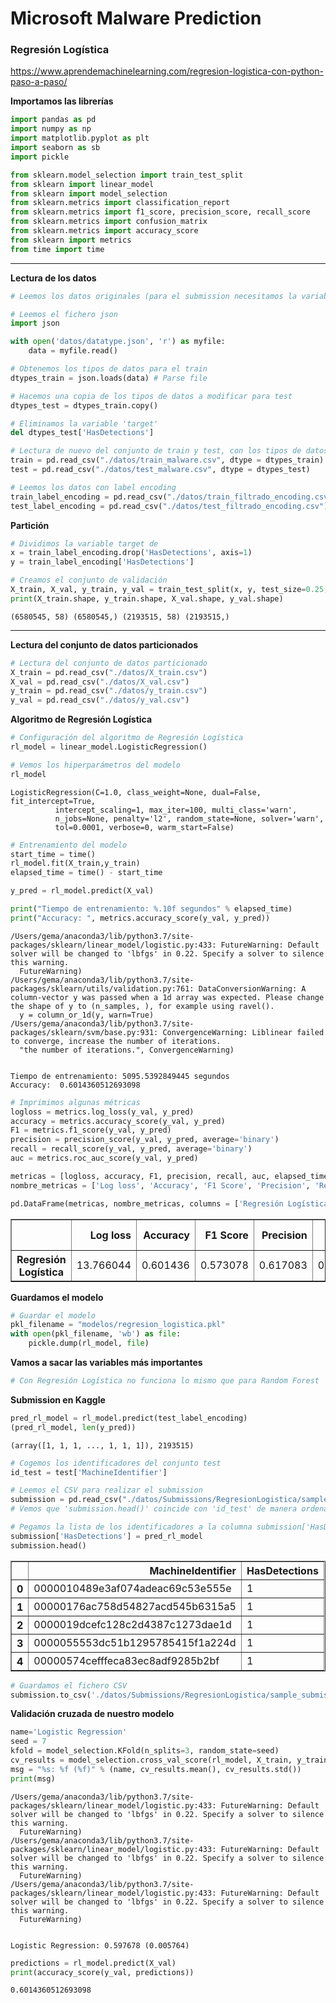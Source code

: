 
# Microsoft Malware Prediction

### Regresión Logística

https://www.aprendemachinelearning.com/regresion-logistica-con-python-paso-a-paso/

**Importamos las librerías**


```python
import pandas as pd
import numpy as np
import matplotlib.pyplot as plt
import seaborn as sb
import pickle

from sklearn.model_selection import train_test_split
from sklearn import linear_model
from sklearn import model_selection
from sklearn.metrics import classification_report
from sklearn.metrics import f1_score, precision_score, recall_score
from sklearn.metrics import confusion_matrix
from sklearn.metrics import accuracy_score
from sklearn import metrics
from time import time
```

-----

**Lectura de los datos**


```python
# Leemos los datos originales (para el submission necesitamos la variable identificadora de test)

# Leemos el fichero json
import json

with open('datos/datatype.json', 'r') as myfile:
    data = myfile.read()

# Obtenemos los tipos de datos para el train
dtypes_train = json.loads(data) # Parse file

# Hacemos una copia de los tipos de datos a modificar para test
dtypes_test = dtypes_train.copy()

# Eliminamos la variable 'target'
del dtypes_test['HasDetections']

# Lectura de nuevo del conjunto de train y test, con los tipos de datos que hemos definido
train = pd.read_csv("./datos/train_malware.csv", dtype = dtypes_train)
test = pd.read_csv("./datos/test_malware.csv", dtype = dtypes_test)
```


```python
# Leemos los datos con label encoding
train_label_encoding = pd.read_csv("./datos/train_filtrado_encoding.csv")
test_label_encoding = pd.read_csv("./datos/test_filtrado_encoding.csv")
```

**Partición**


```python
# Dividimos la variable target de
x = train_label_encoding.drop('HasDetections', axis=1)
y = train_label_encoding['HasDetections']
```


```python
# Creamos el conjunto de validación
X_train, X_val, y_train, y_val = train_test_split(x, y, test_size=0.25, random_state = 3)
print(X_train.shape, y_train.shape, X_val.shape, y_val.shape)
```

    (6580545, 58) (6580545,) (2193515, 58) (2193515,)


----

**Lectura del conjunto de datos particionados**


```python
# Lectura del conjunto de datos particionado
X_train = pd.read_csv("./datos/X_train.csv")
X_val = pd.read_csv("./datos/X_val.csv")
y_train = pd.read_csv("./datos/y_train.csv")
y_val = pd.read_csv("./datos/y_val.csv")
```

**Algoritmo de Regresión Logística**


```python
# Configuración del algoritmo de Regresión Logística
rl_model = linear_model.LogisticRegression()
```


```python
# Vemos los hiperparámetros del modelo
rl_model
```




    LogisticRegression(C=1.0, class_weight=None, dual=False, fit_intercept=True,
              intercept_scaling=1, max_iter=100, multi_class='warn',
              n_jobs=None, penalty='l2', random_state=None, solver='warn',
              tol=0.0001, verbose=0, warm_start=False)




```python
# Entrenamiento del modelo
start_time = time()
rl_model.fit(X_train,y_train)
elapsed_time = time() - start_time

y_pred = rl_model.predict(X_val)

print("Tiempo de entrenamiento: %.10f segundos" % elapsed_time)
print("Accuracy: ", metrics.accuracy_score(y_val, y_pred))
```

    /Users/gema/anaconda3/lib/python3.7/site-packages/sklearn/linear_model/logistic.py:433: FutureWarning: Default solver will be changed to 'lbfgs' in 0.22. Specify a solver to silence this warning.
      FutureWarning)
    /Users/gema/anaconda3/lib/python3.7/site-packages/sklearn/utils/validation.py:761: DataConversionWarning: A column-vector y was passed when a 1d array was expected. Please change the shape of y to (n_samples, ), for example using ravel().
      y = column_or_1d(y, warn=True)
    /Users/gema/anaconda3/lib/python3.7/site-packages/sklearn/svm/base.py:931: ConvergenceWarning: Liblinear failed to converge, increase the number of iterations.
      "the number of iterations.", ConvergenceWarning)


    Tiempo de entrenamiento: 5095.5392849445 segundos
    Accuracy:  0.6014360512693098



```python
# Imprimimos algunas métricas
logloss = metrics.log_loss(y_val, y_pred)
accuracy = metrics.accuracy_score(y_val, y_pred)
F1 = metrics.f1_score(y_val, y_pred)
precision = precision_score(y_val, y_pred, average='binary')
recall = recall_score(y_val, y_pred, average='binary')
auc = metrics.roc_auc_score(y_val, y_pred)

metricas = [logloss, accuracy, F1, precision, recall, auc, elapsed_time]
nombre_metricas = ['Log loss', 'Accuracy', 'F1 Score', 'Precision', 'Recall', 'AUC', 'Tiempo de entrenamiento']
```


```python
pd.DataFrame(metricas, nombre_metricas, columns = ['Regresión Logística']).T
```




<div>
<table border="1" class="dataframe">
  <thead>
    <tr style="text-align: right;">
      <th></th>
      <th>Log loss</th>
      <th>Accuracy</th>
      <th>F1 Score</th>
      <th>Precision</th>
      <th>Recall</th>
      <th>AUC</th>
      <th>Tiempo de entrenamiento</th>
    </tr>
  </thead>
  <tbody>
    <tr>
      <th>Regresión Logística</th>
      <td>13.766044</td>
      <td>0.601436</td>
      <td>0.573078</td>
      <td>0.617083</td>
      <td>0.534931</td>
      <td>0.601446</td>
      <td>5095.539285</td>
    </tr>
  </tbody>
</table>
</div>



**Guardamos el modelo**


```python
# Guardar el modelo
pkl_filename = "modelos/regresion_logistica.pkl"
with open(pkl_filename, 'wb') as file:
    pickle.dump(rl_model, file)
```

**Vamos a sacar las variables más importantes**


```python
# Con Regresión Logística no funciona lo mismo que para Random Forest
```

**Submission en Kaggle**


```python
pred_rl_model = rl_model.predict(test_label_encoding)
(pred_rl_model, len(y_pred))
```




    (array([1, 1, 1, ..., 1, 1, 1]), 2193515)




```python
# Cogemos los identificadores del conjunto test
id_test = test['MachineIdentifier']

# Leemos el CSV para realizar el submission
submission = pd.read_csv("./datos/Submissions/RegresionLogistica/sample_submission.csv")
# Vemos que 'submission.head()' coincide con 'id_test' de manera ordenada

# Pegamos la lista de los identificadores a la columna submission['HasDetections']
submission['HasDetections'] = pred_rl_model
submission.head()
```




<div>
<table border="1" class="dataframe">
  <thead>
    <tr style="text-align: right;">
      <th></th>
      <th>MachineIdentifier</th>
      <th>HasDetections</th>
    </tr>
  </thead>
  <tbody>
    <tr>
      <th>0</th>
      <td>0000010489e3af074adeac69c53e555e</td>
      <td>1</td>
    </tr>
    <tr>
      <th>1</th>
      <td>00000176ac758d54827acd545b6315a5</td>
      <td>1</td>
    </tr>
    <tr>
      <th>2</th>
      <td>0000019dcefc128c2d4387c1273dae1d</td>
      <td>1</td>
    </tr>
    <tr>
      <th>3</th>
      <td>0000055553dc51b1295785415f1a224d</td>
      <td>1</td>
    </tr>
    <tr>
      <th>4</th>
      <td>00000574cefffeca83ec8adf9285b2bf</td>
      <td>1</td>
    </tr>
  </tbody>
</table>
</div>




```python
# Guardamos el fichero CSV
submission.to_csv('./datos/Submissions/RegresionLogistica/sample_submission.csv', index = False, header = True)
```

**Validación cruzada de nuestro modelo**


```python
name='Logistic Regression'
seed = 7
kfold = model_selection.KFold(n_splits=3, random_state=seed)
cv_results = model_selection.cross_val_score(rl_model, X_train, y_train, cv=kfold, scoring='accuracy')
msg = "%s: %f (%f)" % (name, cv_results.mean(), cv_results.std())
print(msg)
```

    /Users/gema/anaconda3/lib/python3.7/site-packages/sklearn/linear_model/logistic.py:433: FutureWarning: Default solver will be changed to 'lbfgs' in 0.22. Specify a solver to silence this warning.
      FutureWarning)
    /Users/gema/anaconda3/lib/python3.7/site-packages/sklearn/linear_model/logistic.py:433: FutureWarning: Default solver will be changed to 'lbfgs' in 0.22. Specify a solver to silence this warning.
      FutureWarning)
    /Users/gema/anaconda3/lib/python3.7/site-packages/sklearn/linear_model/logistic.py:433: FutureWarning: Default solver will be changed to 'lbfgs' in 0.22. Specify a solver to silence this warning.
      FutureWarning)


    Logistic Regression: 0.597678 (0.005764)



```python
predictions = rl_model.predict(X_val)
print(accuracy_score(y_val, predictions))
```

    0.6014360512693098
